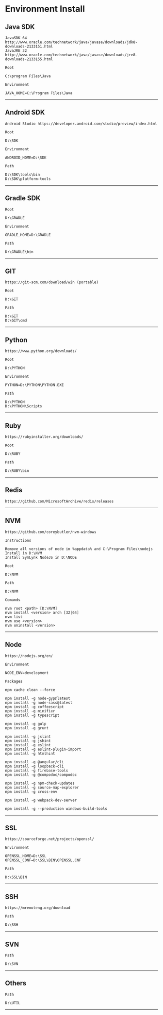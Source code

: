# Environment Install

**Java SDK**
---

    JavaSDK 64 http://www.oracle.com/technetwork/java/javase/downloads/jdk8-downloads-2133151.html
    JavaJRE 32 http://www.oracle.com/technetwork/java/javase/downloads/jre8-downloads-2133155.html

    Root
    
    C:\program Files\Java

    Environment

    JAVA_HOME=C:\Program Files\Java

----
**Android SDK**
---

    Android Studio https://developer.android.com/studio/preview/index.html

    Root
    
    D:\SDK

    Environment

    ANDROID_HOME=D:\SDK

    Path

    D:\SDK\tools\bin
    D:\SDK\platform-tools

----
**Gradle SDK**
---

    Root
    
    D:\GRADLE
    
    Environment
    
    GRADLE_HOME=D:\GRADLE
    
    Path
    
    D:\GRADLE\bin

----
**GIT**
---

    https://git-scm.com/download/win (portable)

    Root
    
    D:\GIT

    Path

    D:\GIT
    D:\GIT\cmd

----
**Python**
---

    https://www.python.org/downloads/
	
    Root
    
    D:\PYTHON

    Environment

    PYTHON=D:\PYTHON\PYTHON.EXE

    Path

    D:\PYTHON
    D:\PYTHON\Scripts
	
----
**Ruby**
---

    https://rubyinstaller.org/downloads/
	
    Root
    
    D:\RUBY

    Path

    D:\RUBY\bin
	
----
**Redis**
---

    https://github.com/MicrosoftArchive/redis/releases
    
----
**NVM**
---

    https://github.com/coreybutler/nvm-windows

    Instructions
    
    Remove all versions of node in %appdata% and C:\Program Files\nodejs
    Install in D:\NVM
    Install SymLynk NodeJS in D:\NODE

    Root
    
    D:\NVM
    
    Path

    D:\NVM
        
    Comands
    
    nvm root <path> [D:\NVM]
    nvm install <version> arch [32|64]
    nvm list
    nvm use <version>
    nvm uninstall <version>

----
**Node**
---

    https://nodejs.org/en/

    Environment

    NODE_ENV=development

    Packages

    npm cache clean --force
    
    npm install -g node-gyp@latest
    npm install -g node-sass@latest
    npm install -g coffeescript
    npm install -g minifier
    npm install -g typescript
    
    npm install -g gulp
    npm install -g grunt
    
    npm install -g jslint
    npm install -g jshint
    npm install -g eslint
    npm install -g eslint-plugin-import
    npm install -g htmlhint
        
    npm install -g @angular/cli
    npm install -g loopback-cli
    npm install -g firebase-tools
    npm install -g @compodoc/compodoc
        
    npm install -g npm-check-updates
    npm install -g source-map-explorer
    npm install -g cross-env
    
    npm install -g webpack-dev-server
    
    npm install -g --production windows-build-tools

----
**SSL**
---

    https://sourceforge.net/projects/openssl/

    Environment

    OPENSSL_HOME=D:\SSL
    OPENSSL_CONF=D:\SSL\BIN\OPENSSL.CNF

    Path

    D:\SSL\BIN

----
**SSH**
---

    https://mremoteng.org/download

    Path

    D:\SSH

----
**SVN**
---

    Path

    D:\SVN

----
**Others**
---

    Path

    D:\UTIL

----
